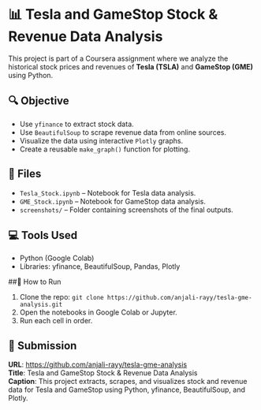 # 📊 Tesla and GameStop Stock & Revenue Data Analysis
This project is part of a Coursera assignment where we analyze the historical stock prices and revenues of **Tesla (TSLA)** and **GameStop (GME)** using Python.

## 🔍 Objective
- Use `yfinance` to extract stock data.
- Use `BeautifulSoup` to scrape revenue data from online sources.
- Visualize the data using interactive `Plotly` graphs.
- Create a reusable `make_graph()` function for plotting.

## 📁 Files
- `Tesla_Stock.ipynb` – Notebook for Tesla data analysis.
- `GME_Stock.ipynb` – Notebook for GameStop data analysis.
- `screenshots/` – Folder containing screenshots of the final outputs.

## 💻 Tools Used

- Python (Google Colab)
- Libraries: yfinance, BeautifulSoup, Pandas, Plotly

##📌 How to Run
1. Clone the repo:
   `git clone https://github.com/anjali-rayy/tesla-gme-analysis.git`
2. Open the notebooks in Google Colab or Jupyter.
3. Run each cell in order.

## 🔗 Submission

**URL**: https://github.com/anjali-rayy/tesla-gme-analysis  
**Title**: Tesla and GameStop Stock & Revenue Data Analysis  
**Caption**: This project extracts, scrapes, and visualizes stock and revenue data for Tesla and GameStop using Python, yfinance, BeautifulSoup, and Plotly.
